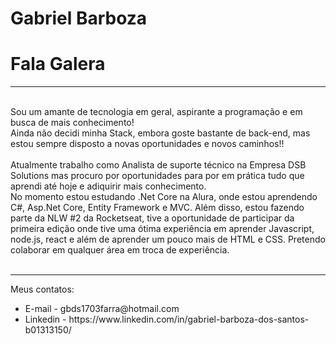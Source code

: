 # Gabriel Barboza

# Fala Galera
<hr><br/>
Sou um amante de tecnologia em geral, aspirante a programação e em busca de mais conhecimento!
<br/>Ainda não decidi minha Stack, embora goste bastante de back-end, mas estou sempre disposto a novas oportunidades e novos caminhos!!
<br/><br/>
Atualmente trabalho como Analista de suporte técnico na Empresa DSB Solutions mas procuro por oportunidades para por em prática tudo que aprendi até hoje e adiquirir mais conhecimento.
</br>No momento estou estudando .Net Core na Alura, onde estou aprendendo C#, Asp.Net Core, Entity Framework e MVC. Além disso, estou fazendo parte da NLW #2 da Rocketseat, tive a oportunidade de participar da primeira edição onde tive uma ótima experiência em aprender Javascript, node.js, react e além de aprender um pouco mais de HTML e CSS. Pretendo colaborar em qualquer área em troca de experiência.
<br/><br/>
<hr>
Meus contatos:
<ul>
<li>E-mail - gbds1703farra@hotmail.com</li>
<li>Linkedin - https://www.linkedin.com/in/gabriel-barboza-dos-santos-b01313150/</li>
</ul>
